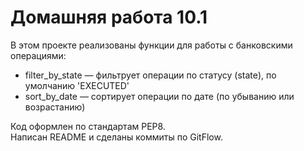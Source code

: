 # Домашняя работа 10.1

В этом проекте реализованы функции для работы с банковскими операциями:

- filter_by_state — фильтрует операции по статусу (state), по умолчанию 'EXECUTED'  
- sort_by_date — сортирует операции по дате (по убыванию или возрастанию)

Код оформлен по стандартам PEP8.  
Написан README и сделаны коммиты по GitFlow.
